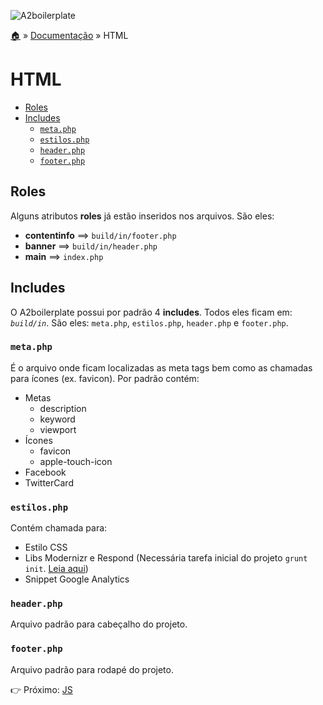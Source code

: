 ![A2boilerplate](https://cloud.githubusercontent.com/assets/1345662/4002471/12af2f4c-296d-11e4-8c6d-ddee89d68c85.png)

[:house:](../../../) » [Documentação](index.md) » HTML

# HTML

* [Roles](#roles)
* [Includes](#includes)
    * [`meta.php`](#metaphp)
    * [`estilos.php`](#estilosphp)
    * [`header.php`](#headerphp)
    * [`footer.php`](#footerphp)

## Roles

Alguns atributos **roles** já estão inseridos nos arquivos. São eles:

* **contentinfo** ==> `build/in/footer.php`
* **banner** ==> `build/in/header.php`
* **main** ==> `index.php`

## Includes

O A2boilerplate possui por padrão 4 **includes**. Todos eles ficam em: _`build/in`_. São eles: `meta.php`, `estilos.php`, `header.php` e `footer.php`.

### `meta.php`

É o arquivo onde ficam localizadas as meta tags bem como as chamadas para ícones (ex. favicon). Por padrão contém:

* Metas
    - description
    - keyword
    - viewport
* Ícones
    - favicon
    - apple-touch-icon
* Facebook
* TwitterCard

### `estilos.php`

Contém chamada para:

* Estilo CSS 
* Libs Modernizr e Respond (Necessária tarefa inicial do projeto `grunt init`. [Leia aqui](index.md#grunt))
* Snippet Google Analytics

### `header.php`

Arquivo padrão para cabeçalho do projeto.

### `footer.php`

Arquivo padrão para rodapé do projeto.

:point_right: Próximo: [JS](js.md)